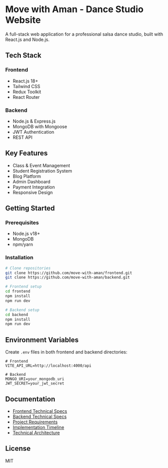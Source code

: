 # Move with Aman - Dance Studio Website

A full-stack web application for a professional salsa dance studio, built with React.js and Node.js.

## Tech Stack

### Frontend
- React.js 18+
- Tailwind CSS
- Redux Toolkit
- React Router

### Backend
- Node.js & Express.js
- MongoDB with Mongoose
- JWT Authentication
- REST API

## Key Features
- Class & Event Management
- Student Registration System
- Blog Platform
- Admin Dashboard
- Payment Integration
- Responsive Design

## Getting Started

### Prerequisites
- Node.js v18+
- MongoDB
- npm/yarn

### Installation
```bash
# Clone repositories
git clone https://github.com/move-with-aman/frontend.git
git clone https://github.com/move-with-aman/backend.git

# Frontend setup
cd frontend
npm install
npm run dev

# Backend setup
cd backend
npm install
npm run dev
```

## Environment Variables
Create `.env` files in both frontend and backend directories:

```env
# Frontend
VITE_API_URL=http://localhost:4000/api

# Backend
MONGO_URI=your_mongodb_uri
JWT_SECRET=your_jwt_secret
```

## Documentation
- [Frontend Technical Specs](frontend.md)
- [Backend Technical Specs](backend.md)
- [Project Requirements](requirements.md)
- [Implementation Timeline](timeline.md)
- [Technical Architecture](tech_architecture.md)

## License
MIT